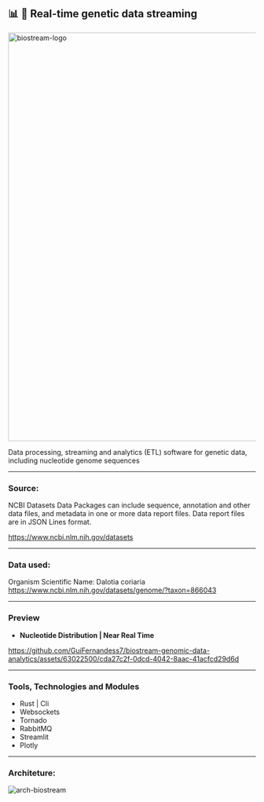 ## 📊 🧬 Real-time genetic data streaming

<img width="832" alt="biostream-logo" src="https://github.com/GuiFernandess7/biostream-genetic-data-analytics/assets/63022500/b5514e61-e8ae-4b72-878a-b1fc33839412">

Data processing, streaming and analytics (ETL) software for genetic data, including nucleotide genome sequences

---

### Source:

NCBI Datasets Data Packages can include sequence, annotation and other data files, and metadata in one or more data report files.
Data report files are in JSON Lines format.

https://www.ncbi.nlm.nih.gov/datasets

---

### Data used:

Organism Scientific Name: Dalotia coriaria
https://www.ncbi.nlm.nih.gov/datasets/genome/?taxon=866043

---

### Preview

* **Nucleotide Distribution | Near Real Time**

https://github.com/GuiFernandess7/biostream-genomic-data-analytics/assets/63022500/cda27c2f-0dcd-4042-8aac-41acfcd29d6d

---

### Tools, Technologies and Modules

* Rust | Cli
* Websockets
* Tornado
* RabbitMQ
* Streamlit
* Plotly

--- 

### Architeture:

![arch-biostream](https://github.com/GuiFernandess7/biostream-genetic-data-analytics/assets/63022500/00420f32-83f5-4594-87be-07ca826a6798)
